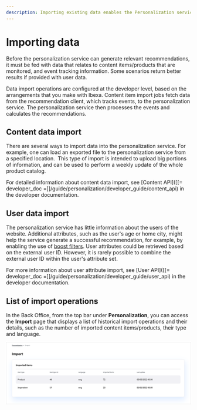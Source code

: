 ```yaml
---
description: Importing existing data enables the Personalization service to provide better results for recommendations.
---
```


# Importing data

Before the personalization service can generate relevant recommendations, 
it must be fed with data that relates to content items/products that are monitored, 
and event tracking information.
Some scenarios return better results if provided with user data.

Data import operations are configured at the developer level, based on the arrangements 
that you make with Ibexa. 
Content item import jobs fetch data from the recommendation client, which tracks events, 
to the personalization service.
The personalization service then processes the events and calculates the recommendations.


## Content data import

There are several ways to import data into the personalization service.
For example, one can load an exported file to the personalization service from a specified location. 
This type of import is intended to upload big portions of information,
and can be used to perform a weekly update of the whole product catalog.

For detailed information about content data import, see [Content API]([[= developer_doc =]]/guide/personalization/developer_guide/content_api) in the developer documentation.

## User data import

The personalization service has little information about the users of the website. 
Additional attributes, such as the user's age or home city, might help the service generate 
a successful recommendation, for example, by enabling the use of [boost filters](filters.md#boost-filters).
User attributes could be retrieved based on the external user ID.
However, it is rarely possible to combine the external user ID within the user's attribute set.

For more information about user attribute import, see [User API]([[= developer_doc =]]/guide/personalization/developer_guide/user_api) in the developer documentation.

## List of import operations

In the Back Office, from the top bar under **Personalization**, you can access 
the **Import** page that displays a list of historical import operations and their details, 
such as the number of imported content items/products, their type and language.

![Import tab in the Back Office](img/dashboard_import.png "Import tab")
